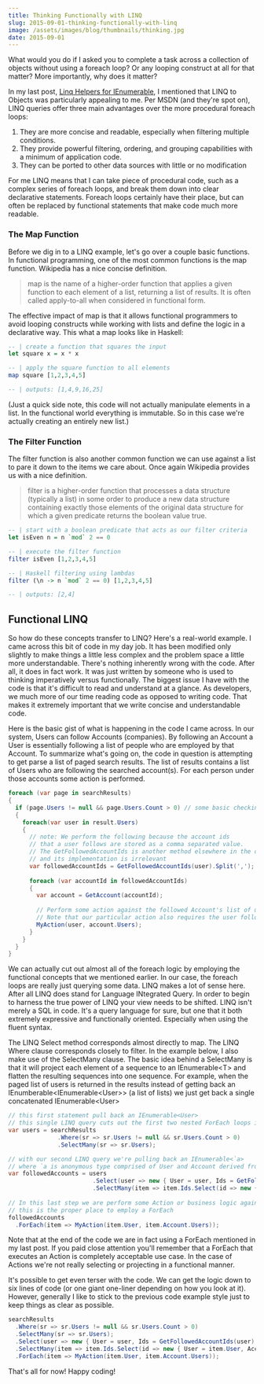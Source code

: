 ```yaml
---
title: Thinking Functionally with LINQ
slug: 2015-09-01-thinking-functionally-with-linq
image: /assets/images/blog/thumbnails/thinking.jpg
date: 2015-09-01
---
```


What would you do if I asked you to complete a task across a collection of objects without using a foreach loop? Or any loop<!--more-->ing construct at all for that matter? More importantly, why does it matter?  

In my last post, [Linq Helpers for IEnumerable](/steve/blog/linq-helpers-for-IEnumerable/), I mentioned that LINQ to Objects was particularly appealing to me. Per MSDN (and they're spot on), LINQ queries offer three main advantages over the more procedural foreach loops:  

  1. They are more concise and readable, especially when filtering multiple conditions.  
  2. They provide powerful filtering, ordering, and grouping capabilities with a minimum of application code.   
  3. They can be ported to other data sources with little or no modification 

For me LINQ means that I can take piece of procedural code, such as a complex series of foreach loops, and break them down into clear declarative statements. Foreach loops certainly have their place, but can often be replaced by functional statements that make code much more readable. 

### The Map Function  

Before we dig in to a LINQ example, let's go over a couple basic functions. In functional programming, one of the most common functions is the map function. Wikipedia has a nice concise definition.
 
> map is the name of a higher-order function that applies a given function to each element of a list, returning a list of results. It is often called apply-to-all when considered in functional form.

The effective impact of map is that it allows functional programmers to avoid looping constructs while working with lists and define the logic in a declarative way. This what a map looks like in Haskell:  
  
```haskell
-- | create a function that squares the input
let square x = x * x

-- | apply the square function to all elements
map square [1,2,3,4,5]

-- | outputs: [1,4,9,16,25]
```  

(Just a quick side note, this code will not actually manipulate elements in a list. In the functional world everything is immutable. So in this case we're actually creating an entirely new list.)  

### The Filter Function  

The filter function is also another common function we can use against a list to pare it down to the items we care about. Once again Wikipedia provides us with a nice definition.

> filter is a higher-order function that processes a data structure (typically a list) in some order to produce a new data structure containing exactly those elements of the original data structure for which a given predicate returns the boolean value true.

```haskell
-- | start with a boolean predicate that acts as our filter criteria
let isEven n = n `mod` 2 == 0

-- | execute the filter function
filter isEven [1,2,3,4,5]

-- | Haskell filtering using lambdas
filter (\n -> n `mod` 2 == 0) [1,2,3,4,5]

-- | outputs: [2,4]
```

Functional LINQ
---------------

So how do these concepts transfer to LINQ? Here's a real-world example. I came across this bit of code in my day job. It has been modified only slightly to make things a little less complex and the problem space a little more understandable. There's nothing inherently wrong with the code. After all, it does in fact work. It was just written by someone who is used to thinking imperatively versus functionally. The biggest issue I have with the code is that it's difficult to read and understand at a glance. As developers, we much more of our time reading code as opposed to writing code. That makes it extremely important that we write concise and understandable code.

Here is the basic gist of what is happening in the code I came across. In our system, Users can follow Accounts (companies). By following an Account a User is essentially following a list of people who are employed by that Account. To summarize what's going on, the code in question is attempting to get parse a list of paged search results. The list of results contains a list of Users who are following the searched account(s). For each person under those accounts some action is performed.  

```csharp
foreach (var page in searchResults) 
{
  if (page.Users != null && page.Users.Count > 0) // some basic checking
  {
    foreach(var user in result.Users)
    {
      // note: We perform the following because the account ids 
      // that a user follows are stored as a comma separated value.
      // The GetFollowedAccountIds is another method elsewhere in the class  
      // and its implementation is irrelevant
      var followedAccountIds = GetFollowedAccountIds(user).Split(','); 
      
      foreach (var accountId in followedAccountIds)
      {
        var account = GetAccount(accountId);
        
        // Perform some action against the followed Account's list of users
        // Note that our particular action also requires the user following the account
        MyAction(user, account.Users);
      }
    }
  }
}
```  

We can actually cut out almost all of the foreach logic by employing the functional concepts that we mentioned earlier. In our case, the foreach loops are really just querying some data. LINQ makes a lot of sense here. After all LINQ does stand for Language INtegrated Query. In order to begin to harness the true power of LINQ your view needs to be shifted. LINQ isn't merely a SQL in code. It's a query language for sure, but one that it both extremely expressive and functionally oriented. Especially when using the fluent syntax. 

The LINQ Select method corresponds almost directly to map. The LINQ Where clause corresponds closely to filter. In the example below, I also make use of the SelectMany clause. The basic idea behind a SelectMany is that it will project each element of a sequence to an IEnumerable&lt;T&gt; and flatten the resulting sequences into one sequence. For example, when the paged list of users is returned in the results instead of getting back an IEnumberable&lt;IEnumerable&lt;User&gt;&gt; (a list of lists) we just get back a single concatenated IEnumerable&lt;User&gt;     

```csharp
// this first statement pull back an IEnumerable<User>
// this single LINQ query cuts out the first two nested ForEach loops in our impertive code
var users = searchResults
              .Where(sr => sr.Users != null && sr.Users.Count > 0)
              .SelectMany(sr => sr.Users);

// with our second LINQ query we're pulling back an IEnumerable<`a> 
// where `a is anonymous type comprised of User and Account derived from the AccountIds
var followedAccounts = users
                        .Select(user => new { User = user, Ids = GetFollowedAccountIds(user).Split(',') })
                        .SelectMany(item => item.Ids.Select(id => new { User = item.User, Account = GetAccount(id) }));
                        
// In this last step we are perform some Action or business logic against the final results
// this is the proper place to employ a ForEach
followedAccounts
  .ForEach(item => MyAction(item.User, item.Account.Users));
```  

Note that at the end of the code we are in fact using a ForEach mentioned in my last post. If you paid close attention you'll remember that a ForEach that executes an Action is completely acceptable use case. In the case of Actions we're not really selecting or projecting in a functional manner.   

It's possible to get even terser with the code. We can get the logic down to six lines of code (or one giant one-liner depending on how you look at it). However, generally I like to stick to the previous code example style just to keep things as clear as possible.  

```csharp
searchResults
  .Where(sr => sr.Users != null && sr.Users.Count > 0)
  .SelectMany(sr => sr.Users);
  .Select(user => new { User = user, Ids = GetFollowedAccountIds(user).Split(',') })
  .SelectMany(item => item.Ids.Select(id => new { User = item.User, Account = GetAccount(id) }));
  .ForEach(item => MyAction(item.User, item.Account.Users));
```  

That's all for now! Happy coding!   